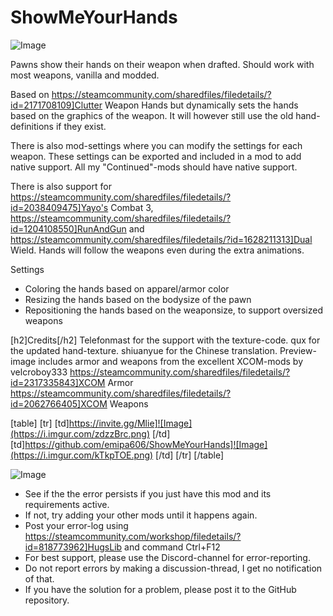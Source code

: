 # ShowMeYourHands

![Image](https://i.imgur.com/WAEzk68.png)


Pawns show their hands on their weapon when drafted. 
Should work with most weapons, vanilla and modded.

Based on https://steamcommunity.com/sharedfiles/filedetails/?id=2171708109]Clutter Weapon Hands but dynamically sets the hands based on the graphics of the weapon. It will however still use the old hand-definitions if they exist.

There is also mod-settings where you can modify the settings for each weapon. These settings can be exported and included in a mod to add native support.
All my "Continued"-mods should have native support.

There is also support for https://steamcommunity.com/sharedfiles/filedetails/?id=2038409475]Yayo's Combat 3, https://steamcommunity.com/sharedfiles/filedetails/?id=1204108550]RunAndGun and https://steamcommunity.com/sharedfiles/filedetails/?id=1628211313]Dual Wield. Hands will follow the weapons even during the extra animations.

Settings


-  Coloring the hands based on apparel/armor color
-  Resizing the hands based on the bodysize of the pawn
-  Repositioning the hands based on the weaponsize, to support oversized weapons



[h2]Credits[/h2]
Telefonmast for the support with the texture-code.
qux for the updated hand-texture.
shiuanyue for the Chinese translation.
Preview-image includes armor and weapons from the excellent XCOM-mods by velcroboy333
https://steamcommunity.com/sharedfiles/filedetails/?id=2317335843]XCOM Armor
https://steamcommunity.com/sharedfiles/filedetails/?id=2062766405]XCOM Weapons

[table]
	[tr]
		[td]https://invite.gg/Mlie]![Image](https://i.imgur.com/zdzzBrc.png)
[/td]
		[td]https://github.com/emipa606/ShowMeYourHands]![Image](https://i.imgur.com/kTkpTOE.png)
[/td]
	[/tr]
[/table]

![Image](https://i.imgur.com/Rs6T6cr.png)



-  See if the the error persists if you just have this mod and its requirements active.
-  If not, try adding your other mods until it happens again.
-  Post your error-log using https://steamcommunity.com/workshop/filedetails/?id=818773962]HugsLib and command Ctrl+F12
-  For best support, please use the Discord-channel for error-reporting.
-  Do not report errors by making a discussion-thread, I get no notification of that.
-  If you have the solution for a problem, please post it to the GitHub repository.



